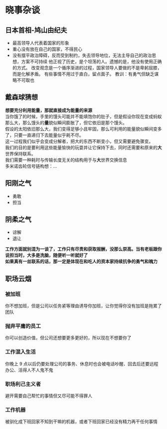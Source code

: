 # 晓事杂谈
## 日本首相-鸠山由纪夫
- 最高领导人代表着国家的形象
- 重心没有放在自己的国家，不得民心
- 没有摆平政治障碍，反而受到制约，失去领导地位，无法主导自己的政治思想，方案不可持续
他正视了历史，是个坦荡的人。遗憾的是，他没有使用正确的方式。
改变观念是一个循序渐进的过程，国家领导人要做的不是卑躬屈膝，而是化解矛盾。
有些事情不用过于直白，留点面子。
教训：有勇气但缺乏谋略不可取也

## 戴森球猜想
**想要充分利用能量，那就直接成为能量的来源**  
当你饿了的时候，手里的馒头可能并不能填饱你的肚子，但是假设你现在变成蚂蚁那么大，那么馒头的**量**貌似瞬间膨胀了，但它依旧是那个馒头。  
假设的太阳依旧那么大，我们变得足够小且牢固，那么可利用的能量貌似瞬间变多了，只要一直递归下去能量似乎耗不尽。  
这一过程我们似乎会变成分解者，把大的东西不断变小，但又需要避免骤变。  
我们的目的是要利用这些能量愉快的玩耍并让它保持下去，同时还需要和原来的**大**世界保持联系。  
我们需要一种耗时与传输长度无关的结构用于与**大**世界交换信息  
多米诺齿轮信号链构想：...

## 阳刚之气
- 勇敢
- 担当
  
## 阴柔之气
- 谅解
- 退让
  
**工作方面就别混为一谈了，工作只有尽责和获取报酬，没那么崇高。当有老板跟你说担当时，大多是洗脑，随便听一听就好了**  
**如果真有一丝联系的话，那一定是体现在和吃人的资本家持续抗争的勇气和魄力**

## 职场云烟
### 被加班
你不想加班，但是公司以任务紧等理由诱导你加班，让你觉得你没有加班是拖累了团队

### 抛弃平庸的员工
你可以创造价值，但公司还想要更多更好的，所以现在不想要你了

### 工作混入生活
你晚上 9 点以后仍要处理公司的事务、休息时也会被电话吵醒、回去后还要远程办公、活得人不人鬼不鬼

### 职场利己主义者
避开需要自己帮忙的事情但又尽可能不得罪人

### 工作机器
被驯化成下班回家不知到干嘛的机器，或者下班回家已经没有精力再干任何事情

